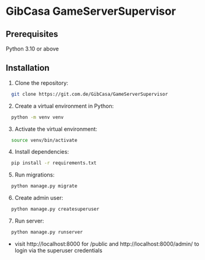 # GibCasa GameServerSupervisor

## Prerequisites

Python 3.10 or above

## Installation 

1. Clone the repository:
```bash
  git clone https://git.com.de/GibCasa/GameServerSupervisor
```
2. Create a virtual environment in Python:
```bash
  python -m venv venv
```
3. Activate the virtual environment:
```bash
  source venv/bin/activate
```
4. Install dependencies:
```bash
  pip install -r requirements.txt
```
5. Run migrations:
```bash
  python manage.py migrate
```
6. Create admin user:
```bash
  python manage.py createsuperuser
```
7. Run server:
```bash
  python manage.py runserver
```
* visit http://localhost:8000 for /public and 
  http://localhost:8000/admin/ to login via the superuser credentials


